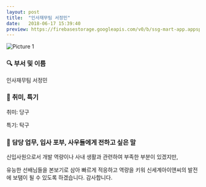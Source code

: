 ```yaml
---
layout: post
title:  "인사재무팀 서정민"
date:   2018-06-17 15:39:40
preview: https://firebasestorage.googleapis.com/v0/b/ssg-mart-app.appspot.com/o/%EB%8F%99%EA%B8%B0%EC%82%AC%EC%A7%84%2F191917.jpg?alt=media&token=43d91d30-bdde-436d-8860-c74b5db26639
---
```


![Picture 1](https://firebasestorage.googleapis.com/v0/b/ssg-mart-app.appspot.com/o/%EB%8F%99%EA%B8%B0%EC%82%AC%EC%A7%84%2F191917.jpg?alt=media&token=43d91d30-bdde-436d-8860-c74b5db26639)

### 🔍 **부서 및 이름**

  인사재무팀 서정민
    
### 🔔 **취미, 특기**

  취미: 당구
  
  특기: 탁구

### 🔔 **담당 업무, 입사 포부, 사우들에게 전하고 싶은 말**

   신입사원으로서 개발 역량이나 사내 생활과 관련하여 부족한 부분이 있겠지만,
    
   유능한 선배님들을 본보기로 삼아 빠르게 적응하고 역량을 키워 신세계아이앤씨의 발전에 보탬이 될 수 있도록 하겠습니다. 감사합니다.